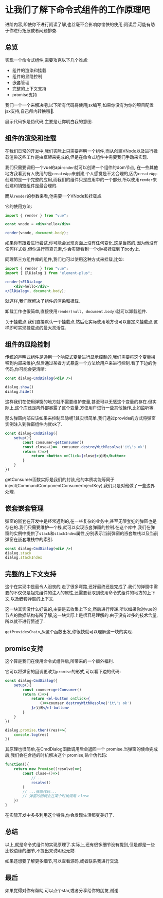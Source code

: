 # 让我们了解下命令式组件的工作原理吧

进阶内容,即使你不进行阅读了解,也丝毫不会影响你愉快的使用;阅读后,可能有助于你进行拓展或者问题排查.

## 总览

实现一个命令式组件,需要攻克以下几个难点:
- 组件的渲染和挂载
- 组件的显隐控制
- 嵌套管理
- 完整的上下文支持
- promise支持

我们一个一个来解决吧,以下所有代码将使用jsx编写,如果你没有为你的项目配置jsx支持,自己颅内转换哦🤣.

展示代码多是伪代码,主要是让你明白我的意图.

## 组件的渲染和挂载

在我们日常的开发中,我们实际上只需要声明一个组件,而从创建VNode以及进行挂载渲染这些工作是由框架来完成的,但是在命令式组件中需要我们手动来实现.

我们只需要调用一个vue的api`render`就可以创建一个组件的dom节点,.在一些其他地方我看到有人使用的是`createApp`来创建,个人感觉是不太合理的,因为`createApp`创建的是一个完整的应用,而我们的组件只是应用中的一个部分,所以使用`render`来创建和销毁组件是最合理的.

而从`render`的参数来看,他需要一个VNode和挂载点.

它的使用方法:
```jsx
import { render } from "vue";

const vnode = <div>hello</div>

render(vnode, document.body);
```
如果你有跟着进行尝试,你可能会发现页面上没有任何变化,这是当然的,因为他没有任何样式😄,但你进行审查元素,你会实际看到一个div被挂载到了body上.

同理第三方组件库的组件,我们也可以使用这种方式来挂载,比如:
```jsx
import { render } from "vue";
import { ElDialog } from "element-plus";

render(<ElDialog>
    <div>hello</div>
</ElDialog>, document.body);
```

就这样,我们就解决了组件的渲染和挂载.

卸载工作也很简单,直接使用`render(null, document.body)`就可以卸载组件.

关于挂载点,我们直接默认一个挂载点,然后让实际使用地方也可以自定义挂载点,这样即可实现挂载点的最大灵活性.


## 组件的显隐控制

传统的声明式组件是通用一个响应式变量进行显示控制的,我们需要将这个变量换移到内部来维护,然后通过某者方式暴露一个方法给用户来进行控制.看了下边的伪代码,你可能会更清晰:

```jsx
const dialog=CmdDialog(<div />)

dialog.show()
dialog.hide()
```
这样我们在使用弹窗的地方就不需要维护变量,甚至可以无感这个变量的存在.但实际上,这个库还是向外部暴露了这个变量,方便用户进行一些其他操作,比如监听等.

那么弹窗内部应该如果来控制显隐呢?其实很简单,我们通过provide的方式将弹窗实例注入到弹窗组件内就ok了.
```jsx
const dialog=CmdDialog({
    setup(){
        const consumer=getConsumer()
        const close=()=>  consumer.destroyWithResolve('it\'s ok')
        return ()=>{
            return <button onClick={close}>关闭</button>
        }
    }
})
```
getConsumer函数实际是我们的封装,他的本质功能等同于inject(CommandComponentConsumerInjectKey),我们只是对他做了一些边界处理.

## 嵌套嵌套管理

弹窗的嵌套在开发中是经常遇到的,在一些复杂的业务中,甚至无限套娃的弹窗也是存在的.我们只需要维护一个栈,就可以实现嵌套弹窗的控制.在这个库中,我们在弹窗的实例中提供了`stack`和`stackIndex`属性,分别表示当前弹窗的嵌套堆栈以及当前弹窗在嵌套堆栈中的索引.
```jsx
const dialog=CmdDialog(<div />)
dialog.stack
dialog.stackIndex
```
## 完整的上下文支持

这个在实现中是最令人沮丧的,走了很多弯路,还好最终还是完成了.我们的弹窗中需要的不仅仅是祖先组件的注入的属性,还需要获取到使用命令式组件的地方的上下文,以及嵌套弹窗的上下文.

这一块其实没什么好说的,主要是去收集上下文,然后进行传递.所以如果你对vue的节点的数据结构有所了解,这一块实际上是很容易理解的.由于没有过多的技术含量,所以就不进行赘述了.

`getProvidesChain`,从这个函数出发,你很快就可以理解这一块的实现.


## promise支持

这个算是我们在使用命令式组件后,所带来的一个额外福利.

它可以将弹窗的回调更改为`promise`的形式,可以看下边的代码:

```jsx
const dialog=CmdDialog({
    setup(){
        const coumser=getConsumer()
        return ()=>{
            return <el-button onClick={
                ()=>coumser.destroyWithResolve('it\'s ok')
            }>关闭</el-button>
        }
    }
})

dialog.promise.then((res)=>{
    console.log(res)
})
```

其原理也很简单,在CmdDialog函数调用后会返回一个 promise.当弹窗的使命完成后,我们会在合适的时机解决这个 promise,贴个伪代码:
```js
function(){
    return new Promise((resolve)=>{
        const close=()=>(
            // ...
            resolve()
        )
        // ...弹窗代码...
        // 弹窗的回调会在某个时候调用 close
    })
}
```

在实际开发中多多利用这个特性,你会发现生活都变美好了.

## 总结

以上,就是命令式组件的实现原理了.实际上,还有很多细节没有提到,但是都是一些比较边缘的细节,不提出来说明也无妨.

如果还想要了解更多细节,可以查看源码,或者联系我进行交流.

## 最后

如果觉得对你有帮助,可以点个star,或者分享给你的朋友,谢谢.


